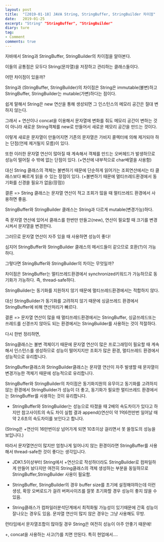 ```yaml
---
layout: post
title:  "[2019-01-18] JAVA String, StringBuffer, StringBuilder 차이점"
date:   2019-01-25
excerpt: "String" "StringBuffer", "StringBuilder"
diary: ture
tag:
- Comment
comments: true
---
```


자바에서 String과 StringBuffer, StringBuilder의 차이점을 알아본다.

이들의 공통점은 모두다 String(문자열)을 저장하고 관리하는 클래스들이다.

어떤 차이점이 있을까?

String과 (StringBuffer, StringBuilder)의 차이점은 String은 immutable(불변)하고 StringBuffer, StringBuilder는 mutable(가변)하다는 점이다.

쉽게 말해서 String은 new 연산을 통해 생성되면 그 인스턴스의 메모리 공간은 절대 변하지 않는다.

그래서 + 연산이나 concat을 이용해서 문자열에 변화를 줘도 메모리 공간이 변하는 것이 아니라 새로운 String객체를 new로 만들어서 새로운 메모리 공간을 만드는 것이다.

이렇게 새로운 문자열이 만들어지면 기존의 문자열은 가비지 콜렉터에 의해 제거되야 하는 단점(언제 제거될지 모름)이 있다.

또한 이러한 문자열 연산이 많아질 때 계속해서 객체를 만드는 오버헤드가 발생하므로 성능이 떨어질 수 밖에 없는 단점이 있다. (+연산에 내부적으로 char배열을 사용함)

대신 String 클래스의 객체는 불변하기 때문에 단순하게 읽어가는 조회연산에서는 타 클래스보다 빠르게 읽을 수 있는 장점이 있다. (+불변하기 때문에 멀티쓰레드환경에서 동기화를 신경쓸 필요가 없음(장점))

결론 => String 클래스는 문자열 연산이 적고 조회가 많을 때 멀티쓰레드 환경에서 사용하면 좋음.

StringBuffer와 StringBuilder 클래스는 String과 다르게 mutable(변경가능)하다.

즉 문자열 연산에 있어서 클래스를 한번만 만들고(new), 연산이 필요할 때 크기를 변경시켜서 문자열을 변경한다.

그러므로 문자열 연산이 자주 있을 때 사용하면 성능이 좋다!

심지어 StringBuffer와 StringBuilder 클래스의 메서드들이 같으므로 호환(?)이 가능하다.

그렇다면 StringBuffer와 StringBuilder의 차이는 무엇일까?

차이점은 StringBuffer는 멀티쓰레드환경에서 synchronized키워드가 가능하므로 동기화가 가능하다. 즉, thread-safe하다.

StringBuilder는 동기화를 지원하지 않기 때문에 멀티쓰레드환경에서는 적합하지 않다.

대신 StringBuilder가 동기화를 고려하지 않기 때문에 싱글쓰레드 환경에서 StringBuffer에 비해 연산처리가 빠르다.

결론 => 문자열 연산이 많을 때 멀티쓰레드환경에서는 StringBuffer, 싱글쓰레드또는 쓰레드를 신경쓰지 않아도 되는 환경에서는 StringBuilder를 사용하는 것이 적절하다.

다시 한번 정리하면,

String클래스는 불변 객체이기 때문에 문자열 연산이 많은 프로그래밍이 필요할 때 계속해서 인스턴스를 생성하므로 성능이 떨어지지만 조회가 많은 환경, 멀티쓰레드 환경에서 성능적으로 유리합니다.

StringBuffer클래스와 StringBuilder클래스는 문자열 연산이 자주 발생할 때 문자열이 변경가능한 객체기 때문에 성능적으로 유리합니다.

StringBuffer와 StringBuilder의 차이점은 동기화지원의 유무이고 동기화를 고려하지 않는 환경에서 StringBuilder가 성능이 더 좋고, 동기화가 필요한 멀티쓰레드 환경에서는 StringBuffer를 사용하는 것이 유리합니다.

* StringBuffer와 StringBuilder는 성능으로 따졌을 때 2배의 속도차이가 있다고 하지만 참고사이트의 속도 차이 실험 결과 append()연산이 약 1억6천만번 일어날 때 약 2.6초의 속도차이를 보인다고 합니다.

(String은 +연산이 16만번이상 넘어가게 되면 10초이상 걸리면서 못 쓸정도의 성능을 보입니다.)

따라서 문자열연산이 많지만 엄청나게 일어나지 않는 환경이라면 StringBuffer를 사용해서 thread-safe한 것이 좋다는 생각입니다.

* JDK1.5이상부터 String에서 +연산으로 작성하더라도 StringBuilder로 컴파일하게 만들어 놨다지만 여전히 String클래스의 객체 생성하는 부분을 동일하므로 StringBuffer,StringBuilder 사용이 필요함.

+ StringBuffer, StringBuilder의 경우 buffer size를 초기에 설정해야하는데 이런 생성, 확장 오버로드가 걸려 버퍼사이즈를 잘못 초기화할 경우 성능이 좋지 않을 수 있음.

+ String클래스가 컴파일러분석단계에서 최적화될 가능성이 있기때문에 간혹 성능이 잘나오는 경우도 있음. 문자열 연산이 많지 않은 경우는 그냥 사용해도 무방.

런타임에서 문자열조합이 많아질 경우 String은 여전히 성능이 아주 안좋기 때문에!

+, concat을 사용하는 사고(?)를 치면 안된다. 특히 현업에서....


